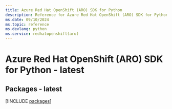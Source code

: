```yaml
---
title: Azure Red Hat OpenShift (ARO) SDK for Python
description: Reference for Azure Red Hat OpenShift (ARO) SDK for Python
ms.date: 09/10/2024
ms.topic: reference
ms.devlang: python
ms.service: redhatopenshift(aro)
---
```

# Azure Red Hat OpenShift (ARO) SDK for Python - latest
## Packages - latest
[!INCLUDE [packages](red-hat-openshift-(aro)-index.md)]